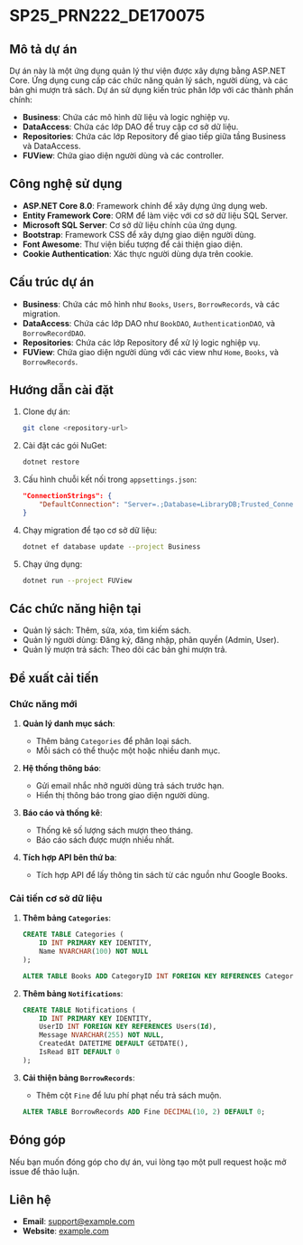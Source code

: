# SP25_PRN222_DE170075

## Mô tả dự án
Dự án này là một ứng dụng quản lý thư viện được xây dựng bằng ASP.NET Core. Ứng dụng cung cấp các chức năng quản lý sách, người dùng, và các bản ghi mượn trả sách. Dự án sử dụng kiến trúc phân lớp với các thành phần chính:

- **Business**: Chứa các mô hình dữ liệu và logic nghiệp vụ.
- **DataAccess**: Chứa các lớp DAO để truy cập cơ sở dữ liệu.
- **Repositories**: Chứa các lớp Repository để giao tiếp giữa tầng Business và DataAccess.
- **FUView**: Chứa giao diện người dùng và các controller.

## Công nghệ sử dụng
- **ASP.NET Core 8.0**: Framework chính để xây dựng ứng dụng web.
- **Entity Framework Core**: ORM để làm việc với cơ sở dữ liệu SQL Server.
- **Microsoft SQL Server**: Cơ sở dữ liệu chính của ứng dụng.
- **Bootstrap**: Framework CSS để xây dựng giao diện người dùng.
- **Font Awesome**: Thư viện biểu tượng để cải thiện giao diện.
- **Cookie Authentication**: Xác thực người dùng dựa trên cookie.

## Cấu trúc dự án
- **Business**: Chứa các mô hình như `Books`, `Users`, `BorrowRecords`, và các migration.
- **DataAccess**: Chứa các lớp DAO như `BookDAO`, `AuthenticationDAO`, và `BorrowRecordDAO`.
- **Repositories**: Chứa các lớp Repository để xử lý logic nghiệp vụ.
- **FUView**: Chứa giao diện người dùng với các view như `Home`, `Books`, và `BorrowRecords`.

## Hướng dẫn cài đặt
1. Clone dự án:
   ```bash
   git clone <repository-url>
   ```
2. Cài đặt các gói NuGet:
   ```bash
   dotnet restore
   ```
3. Cấu hình chuỗi kết nối trong `appsettings.json`:
   ```json
   "ConnectionStrings": {
       "DefaultConnection": "Server=.;Database=LibraryDB;Trusted_Connection=True;"
   }
   ```
4. Chạy migration để tạo cơ sở dữ liệu:
   ```bash
   dotnet ef database update --project Business
   ```
5. Chạy ứng dụng:
   ```bash
   dotnet run --project FUView
   ```

## Các chức năng hiện tại
- Quản lý sách: Thêm, sửa, xóa, tìm kiếm sách.
- Quản lý người dùng: Đăng ký, đăng nhập, phân quyền (Admin, User).
- Quản lý mượn trả sách: Theo dõi các bản ghi mượn trả.

## Đề xuất cải tiến
### Chức năng mới
1. **Quản lý danh mục sách**:
   - Thêm bảng `Categories` để phân loại sách.
   - Mỗi sách có thể thuộc một hoặc nhiều danh mục.

2. **Hệ thống thông báo**:
   - Gửi email nhắc nhở người dùng trả sách trước hạn.
   - Hiển thị thông báo trong giao diện người dùng.

3. **Báo cáo và thống kê**:
   - Thống kê số lượng sách mượn theo tháng.
   - Báo cáo sách được mượn nhiều nhất.

4. **Tích hợp API bên thứ ba**:
   - Tích hợp API để lấy thông tin sách từ các nguồn như Google Books.

### Cải tiến cơ sở dữ liệu
1. **Thêm bảng `Categories`**:
   ```sql
   CREATE TABLE Categories (
       ID INT PRIMARY KEY IDENTITY,
       Name NVARCHAR(100) NOT NULL
   );

   ALTER TABLE Books ADD CategoryID INT FOREIGN KEY REFERENCES Categories(ID);
   ```

2. **Thêm bảng `Notifications`**:
   ```sql
   CREATE TABLE Notifications (
       ID INT PRIMARY KEY IDENTITY,
       UserID INT FOREIGN KEY REFERENCES Users(Id),
       Message NVARCHAR(255) NOT NULL,
       CreatedAt DATETIME DEFAULT GETDATE(),
       IsRead BIT DEFAULT 0
   );
   ```

3. **Cải thiện bảng `BorrowRecords`**:
   - Thêm cột `Fine` để lưu phí phạt nếu trả sách muộn.
   ```sql
   ALTER TABLE BorrowRecords ADD Fine DECIMAL(10, 2) DEFAULT 0;
   ```

## Đóng góp
Nếu bạn muốn đóng góp cho dự án, vui lòng tạo một pull request hoặc mở issue để thảo luận.

## Liên hệ
- **Email**: support@example.com
- **Website**: [example.com](https://example.com)